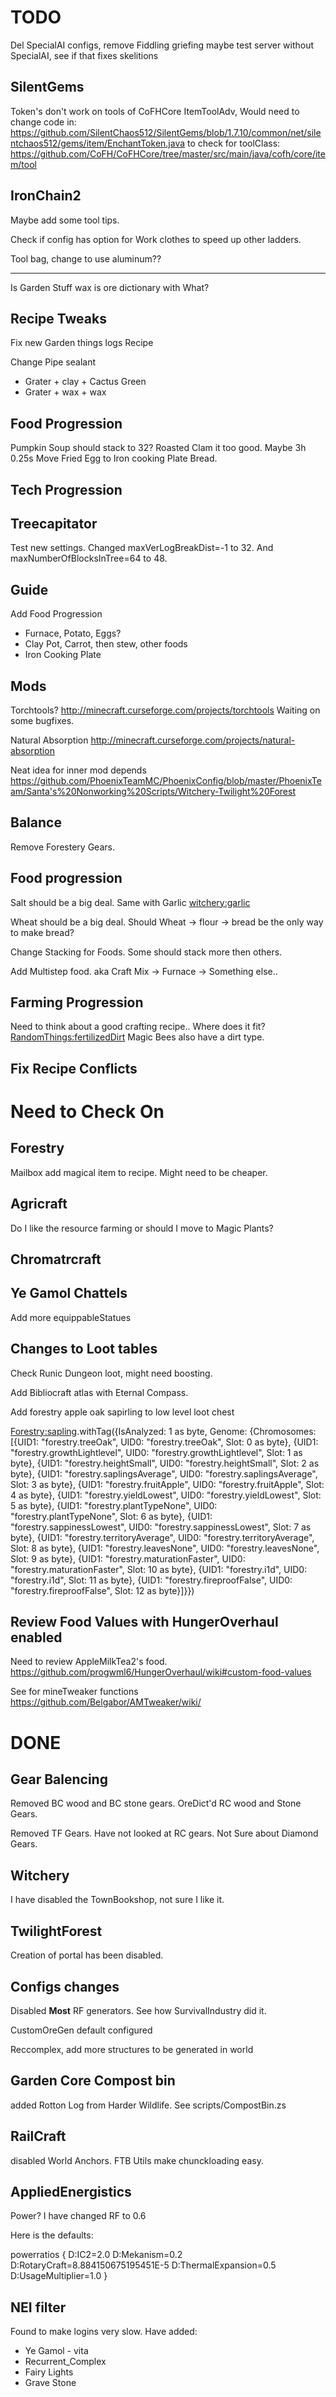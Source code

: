 TODO
==== 

Del SpecialAI configs, remove Fiddling griefing
maybe test server without SpecialAI, see if that fixes skelitions

SilentGems
----------

Token's don't work on tools of CoFHCore ItemToolAdv, 
Would need to change code in:
https://github.com/SilentChaos512/SilentGems/blob/1.7.10/common/net/silentchaos512/gems/item/EnchantToken.java
to check for toolClass:
https://github.com/CoFH/CoFHCore/tree/master/src/main/java/cofh/core/item/tool



IronChain2
----------

Maybe add some tool tips.

Check if config has option for Work clothes to speed up other ladders.

Tool bag, change to use aluminum?? 

------------


Is Garden Stuff wax is ore dictionary with What?

Recipe Tweaks
-------------

Fix new Garden things logs Recipe



Change Pipe sealant 
 * Grater + clay + Cactus Green
 * Grater + wax + wax


Food Progression
----------------

Pumpkin Soup should stack to 32?
Roasted Clam it too good. Maybe 3h 0.25s
Move Fried Egg to Iron cooking Plate
Bread.


Tech Progression
----------------






Treecapitator
-------------

Test new settings. Changed maxVerLogBreakDist=-1 to 32. And maxNumberOfBlocksInTree=64 to 48.

Guide
-----

Add Food Progression
 * Furnace, Potato, Eggs?
 * Clay Pot, Carrot, then stew, other foods
 * Iron Cooking Plate

Mods
----


Torchtools?
http://minecraft.curseforge.com/projects/torchtools
Waiting on some bugfixes.

Natural Absorption
http://minecraft.curseforge.com/projects/natural-absorption



Neat idea for inner mod depends
https://github.com/PhoenixTeamMC/PhoenixConfig/blob/master/PhoenixTeam/Santa's%20Nonworking%20Scripts/Witchery-Twilight%20Forest


Balance
-------


Remove Forestery Gears.

Food progression
----------------

 Salt should be a big deal. 
 Same with Garlic <witchery:garlic>

 Wheat should be a big deal.
 Should Wheat -> flour -> bread be the only way to make bread?

 Change Stacking for Foods. Some should stack more then others. 

 Add Multistep food. aka Craft Mix -> Furnace -> Something else..

Farming Progression
-------------------

 Need to think about a good crafting recipe.. Where does it fit? <RandomThings:fertilizedDirt>
 Magic Bees also have a dirt type.


Fix Recipe Conflicts
--------------------



Need to Check On
================


Forestry
--------

Mailbox add magical item to recipe. Might need to be cheaper.


Agricraft
---------

Do I like the resource farming or should I move to Magic Plants?



Chromatrcraft
-------------


Ye Gamol Chattels
-----------------

Add more equippableStatues





Changes to Loot tables
----------------------

Check Runic Dungeon loot, might need boosting.

Add Bibliocraft atlas with Eternal Compass.

Add forestry apple oak sapirling to low level loot chest 

<Forestry:sapling>.withTag({IsAnalyzed: 1 as byte, Genome: {Chromosomes: [{UID1: "forestry.treeOak", UID0: "forestry.treeOak", Slot: 0 as byte}, {UID1: "forestry.growthLightlevel", UID0: "forestry.growthLightlevel", Slot: 1 as byte}, {UID1: "forestry.heightSmall", UID0: "forestry.heightSmall", Slot: 2 as byte}, {UID1: "forestry.saplingsAverage", UID0: "forestry.saplingsAverage", Slot: 3 as byte}, {UID1: "forestry.fruitApple", UID0: "forestry.fruitApple", Slot: 4 as byte}, {UID1: "forestry.yieldLowest", UID0: "forestry.yieldLowest", Slot: 5 as byte}, {UID1: "forestry.plantTypeNone", UID0: "forestry.plantTypeNone", Slot: 6 as byte}, {UID1: "forestry.sappinessLowest", UID0: "forestry.sappinessLowest", Slot: 7 as byte}, {UID1: "forestry.territoryAverage", UID0: "forestry.territoryAverage", Slot: 8 as byte}, {UID1: "forestry.leavesNone", UID0: "forestry.leavesNone", Slot: 9 as byte}, {UID1: "forestry.maturationFaster", UID0: "forestry.maturationFaster", Slot: 10 as byte}, {UID1: "forestry.i1d", UID0: "forestry.i1d", Slot: 11 as byte}, {UID1: "forestry.fireproofFalse", UID0: "forestry.fireproofFalse", Slot: 12 as byte}]}})



Review Food Values with HungerOverhaul enabled
----------------------------------------------

Need to review AppleMilkTea2's food.
https://github.com/progwml6/HungerOverhaul/wiki#custom-food-values

See for mineTweaker functions
https://github.com/Belgabor/AMTweaker/wiki/




DONE
==== 

Gear Balencing
--------------

Removed BC wood and BC stone gears. OreDict'd RC wood and Stone Gears.

Removed TF Gears. Have not looked at RC gears. Not Sure about Diamond Gears.

Witchery
--------

 I have disabled the TownBookshop, not sure I like it.

TwilightForest
--------------

 Creation of portal has been disabled.

Configs changes 
--------------- 

 Disabled **Most** RF generators. See how SurvivalIndustry did it.

 CustomOreGen default configured

 Reccomplex, add more structures to be generated in world


Garden Core Compost bin
-----------------------
 
 added Rotton Log from Harder Wildlife.
 See scripts/CompostBin.zs


RailCraft 
---------

 disabled World Anchors. FTB Utils make chunckloading easy.


AppliedEnergistics 
------------------

 Power? I have changed RF to 0.6

 Here is the defaults:

powerratios {
    D:IC2=2.0
    D:Mekanism=0.2
    D:RotaryCraft=8.884150675195451E-5
    D:ThermalExpansion=0.5
    D:UsageMultiplier=1.0
}

NEI filter
----------

Found to make logins very slow.
Have added:

 - Ye Gamol - vita
 - Recurrent_Complex
 - Fairy Lights
 - Grave Stone


